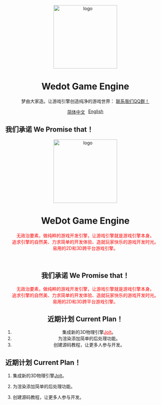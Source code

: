 <div align="center">
    <p align="center">
        <img align="center" src="https://github.com/QiNuoTu/WeDot/blob/main/icon.png" alt="logo" width="200">
    </p>
    <h1 align="center">Wedot Game Engine</h1>
    <p align="center">梦由大家造。让游戏引擎创造纯净的游戏世界：
        <a href="http://qm.qq.com/cgi-bin/qm/qr?_wv=1027&k=feHFQN3fYumIlOVNF_5nApTLUmuil3jw&authKey=6Z%2BXqXfjmY%2BDfy68m1XOplBkiPA%2FzQ%2Bms0bUDrV2uRcMzj6U%2B0zhVapkTFEMXkau&noverify=0&group_code=112652189">
            联系我们QQ群！
        </a>
    <br>
    <div style="display: flex; justify-content: center;">
        <a href="https://github.com/QiNuoTu/WeDot/blob/main/README.md" style="margin-right: 10px;">简体中文</a>
        <a href="https://github.com/QiNuoTu/WeDot/blob/main/README-EH.md">English</a>
    </div>
</div>

## 我们承诺 We Promise that！
<div align="center">
    <p align="center">
        <img align="center" src="https://github.com/QiNuoTu/WeDot/blob/main/icon.png" alt="logo" width="200">
    </p>
    <h1 align="center">WeDot Game Engine</h1>
    <p align="center">
        <span style="color: red;">
            无政治要素，做纯粹的游戏开发引擎，让游戏引擎就是游戏引擎本身。
            <br>
            追求引擎的自然美、力求简单的开发体验、造就玩家快乐的游戏开发时光。
            <br>
            易用的2D和3D跨平台游戏引擎。
        </span>
    </p>
    <br>
    <h2 align="center">我们承诺 We Promise that！</h2>
    <p align="center" style="color: red;">
        无政治要素，做纯粹的游戏开发引擎，让游戏引擎就是游戏引擎本身。
        <br>
        追求引擎的自然美、力求简单的开发体验、造就玩家快乐的游戏开发时光。
        <br>
        易用的2D和3D跨平台游戏引擎。
    </p>
    <h2 align="center">近期计划 Current Plan！</h2>
    <ol>
        <li>集成新的3D物理引擎<a href="https://github.com/jrouwe/JoltPhysics" style="color: red;">Jolt</a>。</li>
        <li>为渲染添加简单的后处理功能。</li>
        <li>创建源码教程，让更多人参与开发。</li>
    </ol>
</div>

## 近期计划 Current Plan！
 1. 集成新的3D物理引擎[Jolt](https://github.com/jrouwe/JoltPhysics)。
    
 3. 为渲染添加简单的后处理功能。
    
 5. 创建源码教程，让更多人参与开发。



